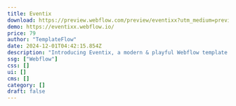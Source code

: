 ```yaml
---
title: Eventix
download: https://preview.webflow.com/preview/eventixx?utm_medium=preview_link&utm_source=designer&utm_content=eventixx&preview=e27e99d8997f9852bf51a5c00e5e0d63&workflow=preview
demo: https://eventixx.webflow.io/
price: 79
author: "TemplateFlow"
date: 2024-12-01T04:42:15.854Z
description: "Introducing Eventix, a modern & playful Webflow template for Event & Conference websites. With 19 perfectly crafted ready pages, Eventix helps you to build stunning event & conference websites fast."
ssg: ["Webflow"]
css: []
ui: []
cms: []
category: []
draft: false
---
```


